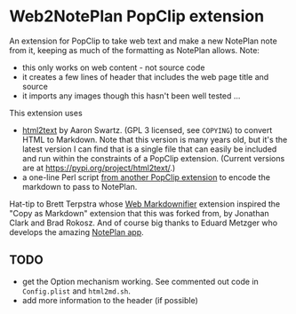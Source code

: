 # Web2NotePlan PopClip extension

An extension for PopClip to take web text and make a new NotePlan note from it, keeping as much of the formatting as NotePlan allows. Note:
- this only works on web content - not source code
- it creates a few lines of header that includes the web page title and source
- it imports any images though this hasn't been well tested ...

This extension uses
- [html2text](https://pypi.python.org/pypi/html2text/3.200.3) by Aaron Swartz. (GPL 3 licensed, see `COPYING`) to convert HTML to Markdown. Note that this version is many years old, but it's the latest version I can find that is a single file that can easily be included and run within the constraints of a PopClip extension. (Current versions are at https://pypi.org/project/html2text/.)
- a one-line Perl script [from another PopClip extension](https://github.com/pilotmoon/PopClip-Extensions/blob/master/source/URLEncode/urlencode.sh) to encode the markdown to pass to NotePlan.

Hat-tip to Brett Terpstra whose [Web Markdownifier](http://brettterpstra.com/2013/12/23/web-markdownifier-for-popclip/) extension inspired the "Copy as Markdown" extension that this was forked from, by Jonathan Clark and Brad Rokosz.  And of course big thanks to Eduard Metzger who develops the amazing [NotePlan app](https://noteplan.co/).

## TODO
- get the Option mechanism working. See commented out code in `Config.plist` and `html2md.sh`.
- add more information to the header (if possible)
